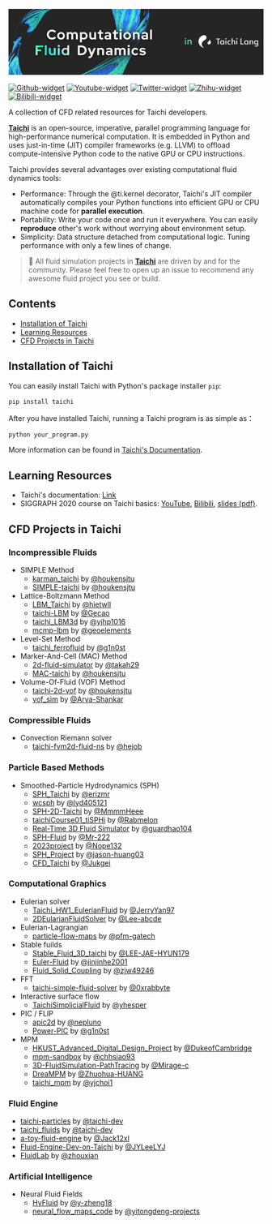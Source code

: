 
![banner](./images/banner.png)

[![Github-widget](https://img.shields.io/github/stars/taichi-dev/taichi?label=Taichi-lang&style=social)](https://github.com/taichi-dev/taichi)
[![Youtube-widget](https://img.shields.io/youtube/channel/views/UCu-k1Wglo9Ll_o2j5Bxl4cw?label=Taichi%20Graphics&style=social)](https://www.youtube.com/channel/UCu-k1Wglo9Ll_o2j5Bxl4cw)
[![Twitter-widget](https://img.shields.io/twitter/follow/taichigraphics?style=social)](https://twitter.com/taichigraphics)
[![Zhihu-widget](https://img.shields.io/badge/%E7%9F%A5%E4%B9%8E-view-blue)](https://www.zhihu.com/org/tai-ji-tu-xing)
[![Bilibili-widget](https://img.shields.io/badge/Bilibili-view-blue)](https://space.bilibili.com/1779922645)

A collection of CFD related resources for Taichi developers.

[**Taichi**](https://github.com/taichi-dev/taichi) is an open-source, imperative, parallel programming language for high-performance numerical computation. It is embedded in Python and uses just-in-time (JIT) compiler frameworks (e.g. LLVM) to offload compute-intensive Python code to the native GPU or CPU instructions.

Taichi provides several advantages over existing computational fluid dynamics tools:
- Performance: Through the @ti.kernel decorator, Taichi's JIT compiler automatically compiles your Python functions into efficient GPU or CPU machine code for **parallel execution**.
- Portability: Write your code once and run it everywhere. You can easily **reproduce** other's work without worrying about environment setup.
- Simplicity: Data structure detached from computational logic. Tuning performance with only a few lines of change.

> :eyes: All fluid simulation projects in [**Taichi**](https://github.com/taichi-dev/taichi) are driven by and for the community. Please feel free to open up an issue to recommend any awesome fluid project you see or build.

## Contents
- [Installation of Taichi](#installation-of-taichi)
- [Learning Resources](#learning-resources)
- [CFD Projects in Taichi](#cfd-projects-in-taichi)

## Installation of Taichi
You can easily install Taichi with Python's package installer `pip`:

```bash
pip install taichi
```

After you have installed Taichi, running a Taichi program is as simple as：
```bash
python your_program.py
```

More information can be found in [Taichi's Documentation](https://docs.taichi.graphics/).

## Learning Resources
- Taichi's documentation: [Link](https://docs.taichi.graphics/)
- SIGGRAPH 2020 course on Taichi basics: [YouTube](https://youtu.be/Y0-76n3aZFA), [Bilibili](https://www.bilibili.com/video/BV1kA411n7jk/), [slides (pdf)](https://yuanming.taichi.graphics/publication/2020-taichi-tutorial/taichi-tutorial.pdf).


## CFD Projects in Taichi

### Incompressible Fluids ###

- SIMPLE Method
  - [karman_taichi](https://github.com/houkensjtu/karman_taichi) by [@houkensjtu](https://github.com/houkensjtu)
  - [SIMPLE-taichi](https://github.com/houkensjtu/SIMPLE-taichi) by [@houkensjtu](https://github.com/houkensjtu)
- Lattice-Boltzmann Method
  - [LBM_Taichi](https://github.com/hietwll/LBM_Taichi) by [@hietwll](https://github.com/hietwll)
  - [taichi-LBM](https://github.com/GeCao/taichi-LBM) by [@Gecao](https://github.com/GeCao)
  - [taichi_LBM3d](https://github.com/yjhp1016/taichi_LBM3D) by [@yjhp1016](https://github.com/yjhp1016)
  - [mcmp-lbm](https://github.com/geoelements/mcmp-lbm) by [@geoelements](https://github.com/geoelements/)
- Level-Set Method
  - [taichi_ferrofluid](https://github.com/g1n0st/taichi_ferrofluid) by [@g1n0st](https://github.com/g1n0st)
- Marker-And-Cell (MAC) Method
  - [2d-fluid-simulator](https://github.com/takah29/2d-fluid-simulator) by [@takah29](https://github.com/takah29)
  - [MAC-taichi](https://github.com/houkensjtu/MAC-taichi) by [@houkensjtu](https://github.com/houkensjtu)
- Volume-Of-Fluid (VOF) Method
  - [taichi-2d-vof](https://github.com/houkensjtu/taichi-2d-vof) by [@houkensjtu](https://github.com/houkensjtu)
  - [vof_sim](https://github.com/Arya-Shankar/vof_sim) by [@Arya-Shankar](https://github.com/Arya-Shankar)
  

### Compressible Fluids ###

- Convection Riemann solver
  - [taichi-fvm2d-fluid-ns](https://github.com/hejob/taichi-fvm2d-fluid-ns) by [@hejob](https://github.com/hejob)


### Particle Based Methods ###

- Smoothed-Particle Hydrodynamics (SPH) 
  - [SPH_Taichi](https://github.com/erizmr/SPH_Taichi) by [@erizmr](https://github.com/erizmr)
  - [wcsph](https://github.com/lyd405121/wcsph) by [@lyd405121](https://github.com/lyd405121)
  - [SPH-2D-Taichi](https://github.com/MmmmHeee/SPH-2D-Taichi) by [@MmmmHeee](https://github.com/MmmmHeee)
  - [taichiCourse01_tiSPHi](https://github.com/Rabmelon/taichiCourse01_tiSPHi) by [@Rabmelon](https://github.com/Rabmelon)
  - [Real-Time 3D Fluid Simulator](https://github.com/guardhao104/3DFluidSimulator) by [@guardhao104](https://github.com/guardhao104)
  - [SPH-Fluid](https://github.com/Mr-222/SPH-Fluid) by [@Mr-222](https://github.com/Mr-222/)
  - [2023project](https://github.com/Nope132/2023project) by [@Nope132](https://github.com/Nope132/)
  - [SPH_Project](https://github.com/jason-huang03/SPH_Project) by [@jason-huang03](https://github.com/jason-huang03/)
  - [CFD_Taichi](https://github.com/Jukgei/CFD_Taichi) by [@Jukgei](https://github.com/Jukgei/)


### Computational Graphics ###
- Eulerian solver
  - [Taichi_HW1_EulerianFluid](https://github.com/JerryYan97/Taichi_HW1_EulerianFluid) by [@JerryYan97](https://github.com/JerryYan97)
  - [2DEularianFluidSolver](https://github.com/Lee-abcde/2DEulerianFluidSolver/tree/main) by [@Lee-abcde](https://github.com/Lee-abcde/)
- Eulerian-Lagrangian
  - [particle-flow-maps](https://github.com/pfm-gatech/particle-flow-maps) by [@pfm-gatech](https://github.com/pfm-gatech)
- Stable fuilds
  - [Stable_Fluid_3D_taichi](https://github.com/LEE-JAE-HYUN179/Stable_Fluid_3D_taichi) by [@LEE-JAE-HYUN179](https://github.com/LEE-JAE-HYUN179/)
  - [Euler-Fluid](https://github.com/jinjinhe2001/Euler-Fluid) by [@jinjinhe2001](https://github.com/jinjinhe2001/)
  - [Fluid_Solid_Coupling](https://github.com/zjw49246/Fluid_Solid_Coupling) by [@zjw49246](https://github.com/zjw49246)
- FFT
  - [taichi-simple-fluid-solver](https://github.com/0xrabbyte/taichi_simple_fluid_solver) by [@0xrabbyte](https://github.com/0xrabbyte)
- Interactive surface flow
  - [TaichiSimplicialFluid](https://github.com/yhesper/TaichiSimplicialFluid) by [@yhesper](https://github.com/yhesper)
- PIC / FLIP
  - [apic2d](https://github.com/nepluno/apic2d) by [@nepluno](https://github.com/nepluno)
  - [Power-PIC](https://github.com/g1n0st/Power-PIC) by [@g1n0st](https://github.com/g1n0st)
- MPM
  - [HKUST_Advanced_Digital_Design_Project](https://github.com/DukeofCambridge/HKUST_Advanced_Digital_Design_Project/tree/main) by [@DukeofCambridge](https://github.com/DukeofCambridge)
  - [mpm-sandbox](https://github.com/chhsiao93/mpm-sandbox) by [@chhsiao93](https://github.com/chhsiao93)
  - [3D-FluidSimulation-PathTracing](https://github.com/Mirage-c/3D-FluidSimulation-PathTracing) by [@Mirage-c](https://github.com/Mirage-c/)
  - [DreaMPM](https://github.com/Zhuohua-HUANG/DreaMPM) by [@Zhuohua-HUANG](https://github.com/Zhuohua-HUANG/)
  - [taichi_mpm](https://github.com/yjchoi1/taichi_mpm) by [@yjchoi1](https://github.com/yjchoi1/)


### Fluid Engine ###
- [taichi-particles](https://github.com/taichi-dev/taichi-particles) by [@taichi-dev](https://github.com/taichi-dev)
- [taichi_fluids](https://github.com/taichi-dev/taichi_fluids) by [@taichi-dev](https://github.com/taichi-dev)
- [a-toy-fluid-engine](https://github.com/Jack12xl/a-toy-fluid-engine) by [@Jack12xl](https://github.com/Jack12xl)
- [Fluid-Engine-Dev-on-Taichi](https://github.com/JYLeeLYJ/Fluid-Engine-Dev-on-Taichi) by [@JYLeeLYJ](https://github.com/JYLeeLYJ)
- [FluidLab](https://github.com/zhouxian/FluidLab) by [@zhouxian](https://github.com/zhouxian)

### Artificial Intelligence ###
- Neural Fluid Fields
  - [HyFluid](https://github.com/y-zheng18/HyFluid) by [@y-zheng18](https://github.com/y-zheng18/)
  - [neural_flow_maps_code](https://github.com/yitongdeng-projects/neural_flow_maps_code) by [@yitongdeng-projects](https://github.com/yitongdeng-projects/)
